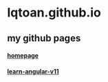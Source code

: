 # lqtoan.github.io #
## my github pages ##



#### <a href="https://lqtoan.github.io/homepage/" >homepage</a> ####
#### <a href="https://lqtoan.github.io/learn-angular-v11/" >learn-angular-v11</a> ####
